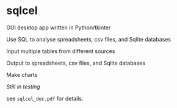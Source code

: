 # sqlcel
GUI desktop app written in Python/tkinter

Use SQL to analyse spreadsheets, csv files, and Sqlite databases

Input multiple tables from different sources

Output to spreadsheets, csv files, and Sqlite databases

Make charts

_Still in testing_

see `sqlcel_doc.pdf` for details.
